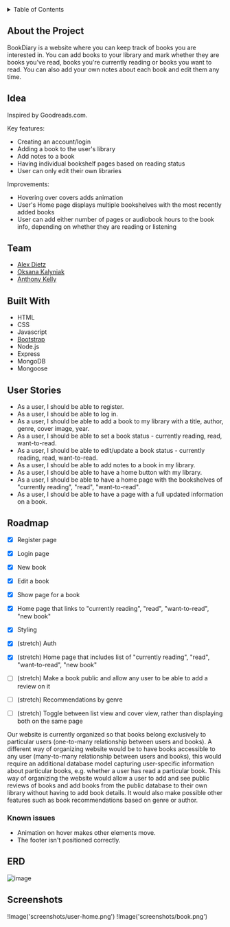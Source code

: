<!-- TABLE OF CONTENTS -->
<details>
  <summary>Table of Contents</summary>
  <ol>
    <li>
      <a href="#about-the-project">About the Project</a></li>
        <li><a href="#idea">Idea</a></li>
    <li><a href="#team">Team</a>   </li>
        <li><a href="#built-with">Built With </a></li>
   <li><a href="#user-stories">User Stories</a></li>
    <li><a href="#roadmap">Roadmap</a></li>
    <li><a href="#erd">ERD</a></li>
    <li><a href="#screenshots">Screenshots</a></li>
  </ol>
</details>


## About the Project
BookDiary is a website where you can keep track of books you are interested in. You can add books to your library and mark whether they are books you've read, books you're currently reading or books you want to read. You can also add your own notes about each book and edit them any time. 

## Idea
Inspired by Goodreads.com. 

Key features: 
- Creating an account/login
- Adding a book to the user's library
- Add notes to a book
- Having individual bookshelf pages based on reading status
- User can only edit their own libraries

Improvements:
- Hovering over covers adds animation
- User's Home page displays multiple bookshelves with the most recently added books
- User can add either number of pages or audiobook hours to the book info, depending on whether they are reading or listening

## Team
- [Alex Dietz](https://github.com/alexdietz1988)
- [Oksana Kalyniak](https://github.com/Oksanka25)
- [Anthony Kelly](https://github.com/SourceCodeKelly)

## Built With
- HTML
- CSS
- Javascript
- [Bootstrap](https://getbootstrap.com/)
- Node.js
- Express
- MongoDB
- Mongoose

## User Stories
- As a user, I should be able to register.
- As a user, I should be able to log in.
- As a user, I should be able to add a book to my library with a title, author, genre, cover image, year.
- As a user, I should be able to set a book status - currently reading, read, want-to-read.
- As a user, I should be able to edit/update a book status - currently reading, read, want-to-read.
- As a user, I should be able to add notes to a book in my library.
- As a user, I should be able to have a home button with my library.
- As a user, I should be able to have a home page with the bookshelves of "currently reading", "read", "want-to-read".
- As a user, I should be able to have a page with a full updated information on a book.

## Roadmap
 - [x] Register page
 - [x] Login page
 - [x] New book
 - [x] Edit a book
 - [x] Show page for a book
 - [x] Home page that links to "currently reading", "read", "want-to-read", "new book"
 - [x] Styling

 - [x] (stretch) Auth
 - [x] (stretch) Home page that includes list of "currently reading", "read", "want-to-read", "new book"
 - [ ] (stretch) Make a book public and allow any user to be able to add a review on it
 - [ ] (stretch) Recommendations by genre
 - [ ] (stretch) Toggle between list view and cover view, rather than displaying both on the same page

 Our website is currently organized so that books belong exclusively to particular users (one-to-many relationship between users and books). A different way of organizing website would be to have books accessible to any user (many-to-many relationship between users and books), this would require an additional database model capturing user-specific information about particular books, e.g. whether a user has read a particular book. This way of organizing the website would allow a user to add and see public reviews of books and add books from the public database to their own library without having to add book details. It would also make possible other features such as book recommendations based on genre or author. 
 
 ### Known issues
 - Animation on hover makes other elements move.
 - The footer isn't positioned correctly.

## ERD 
![image](https://user-images.githubusercontent.com/101350351/165376272-0debcf9e-c306-49d6-8c38-3022cb9a2e28.png)

## Screenshots
!Image('screenshots/user-home.png')
!Image('screenshots/book.png')



